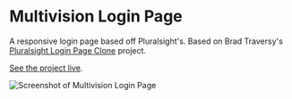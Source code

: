 # Multivision Login Page

A responsive login page based off Pluralsight's. Based on Brad Traversy's [Pluralsight Login Page Clone](https://www.youtube.com/watch?v=wIx1O5Y5EB4) project.

[See the project live](https://gk-hynes.github.io/login-page/).

![Screenshot of Multivision Login Page](https://res.cloudinary.com/gerhynes/image/upload/q_auto/v1542748328/Screenshot_2018-11-20_Sign_In_-_Multivision_vyn59s.png)

